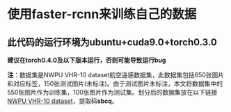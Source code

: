 使用faster-rcnn来训练自己的数据
====
此代码的运行环境为ubuntu+cuda9.0+torch0.3.0
----
**建议在torch0.4.0及以下版本运行，否则可能导致运行bug**

**注**：数据集是NWPU VHR-10 dataset航空遥感数据集，此数据集包括650张图片和对应标签，150张测试图片(未标注)。由于测试图片未标注，本文将数据集中的550张图片作为训练集，100张图片作为测试集。划分后的数据集放在以下链接[NWPU VHR-10 dataset](https://pan.baidu.com/s/1_VVA7uWcocrzbPiRI7HYvA 
)，提取码**sbcq**。




